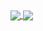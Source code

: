 <a href="https://github.com/anuraghazra/github-readme-stats">
  <img align="center" src="https://github-readme-stats.vercel.app/api?username=fcamargo10&show_icons=true&theme=blueberry" />
</a>
<a href="https://github.com/anuraghazra/convoychat">
  <img align="center" src="https://github-readme-stats.vercel.app/api/top-langs/?username=anuraghazra&langs_count=3&&theme=blueberry" />
</a>
